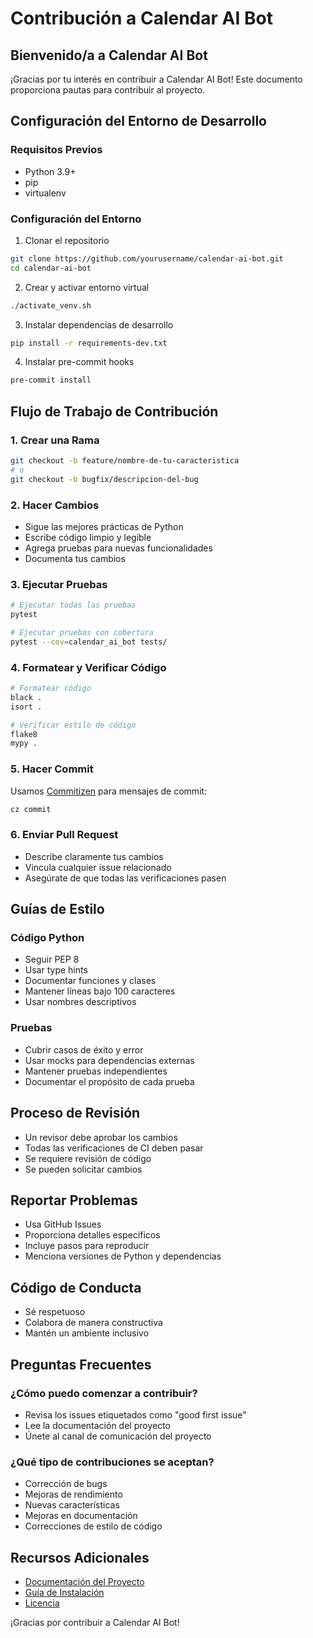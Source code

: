 # Contribución a Calendar AI Bot

## Bienvenido/a a Calendar AI Bot

¡Gracias por tu interés en contribuir a Calendar AI Bot! Este documento proporciona pautas para contribuir al proyecto.

## Configuración del Entorno de Desarrollo

### Requisitos Previos

- Python 3.9+
- pip
- virtualenv

### Configuración del Entorno

1. Clonar el repositorio
```bash
git clone https://github.com/yourusername/calendar-ai-bot.git
cd calendar-ai-bot
```

2. Crear y activar entorno virtual
```bash
./activate_venv.sh
```

3. Instalar dependencias de desarrollo
```bash
pip install -r requirements-dev.txt
```

4. Instalar pre-commit hooks
```bash
pre-commit install
```

## Flujo de Trabajo de Contribución

### 1. Crear una Rama

```bash
git checkout -b feature/nombre-de-tu-caracteristica
# o
git checkout -b bugfix/descripcion-del-bug
```

### 2. Hacer Cambios

- Sigue las mejores prácticas de Python
- Escribe código limpio y legible
- Agrega pruebas para nuevas funcionalidades
- Documenta tus cambios

### 3. Ejecutar Pruebas

```bash
# Ejecutar todas las pruebas
pytest

# Ejecutar pruebas con cobertura
pytest --cov=calendar_ai_bot tests/
```

### 4. Formatear y Verificar Código

```bash
# Formatear código
black .
isort .

# Verificar estilo de código
flake8
mypy .
```

### 5. Hacer Commit

Usamos [Commitizen](https://github.com/commitizen-tools/commitizen) para mensajes de commit:

```bash
cz commit
```

### 6. Enviar Pull Request

- Describe claramente tus cambios
- Vincula cualquier issue relacionado
- Asegúrate de que todas las verificaciones pasen

## Guías de Estilo

### Código Python

- Seguir PEP 8
- Usar type hints
- Documentar funciones y clases
- Mantener líneas bajo 100 caracteres
- Usar nombres descriptivos

### Pruebas

- Cubrir casos de éxito y error
- Usar mocks para dependencias externas
- Mantener pruebas independientes
- Documentar el propósito de cada prueba

## Proceso de Revisión

- Un revisor debe aprobar los cambios
- Todas las verificaciones de CI deben pasar
- Se requiere revisión de código
- Se pueden solicitar cambios

## Reportar Problemas

- Usa GitHub Issues
- Proporciona detalles específicos
- Incluye pasos para reproducir
- Menciona versiones de Python y dependencias

## Código de Conducta

- Sé respetuoso
- Colabora de manera constructiva
- Mantén un ambiente inclusivo

## Preguntas Frecuentes

### ¿Cómo puedo comenzar a contribuir?

- Revisa los issues etiquetados como "good first issue"
- Lee la documentación del proyecto
- Únete al canal de comunicación del proyecto

### ¿Qué tipo de contribuciones se aceptan?

- Corrección de bugs
- Mejoras de rendimiento
- Nuevas características
- Mejoras en documentación
- Correcciones de estilo de código

## Recursos Adicionales

- [Documentación del Proyecto](README.md)
- [Guía de Instalación](README.md)
- [Licencia](LICENSE)

¡Gracias por contribuir a Calendar AI Bot!
